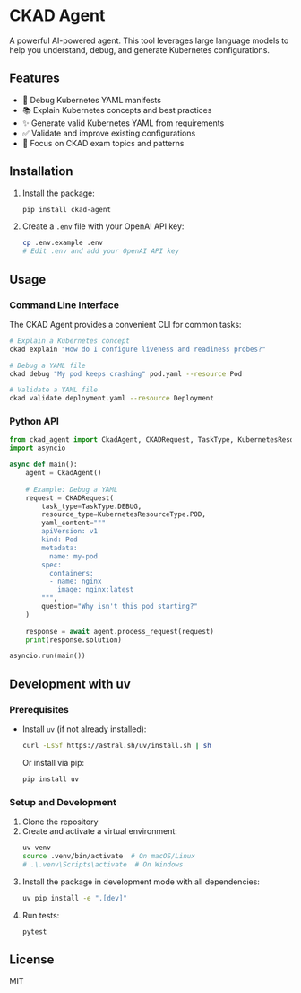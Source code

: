# CKAD Agent

A powerful AI-powered agent. This tool leverages large language models to help you understand, debug, and generate Kubernetes configurations.

## Features

- 🐛 Debug Kubernetes YAML manifests
- 📚 Explain Kubernetes concepts and best practices
- ✨ Generate valid Kubernetes YAML from requirements
- ✅ Validate and improve existing configurations
- 🎯 Focus on CKAD exam topics and patterns

## Installation

1. Install the package:
   ```bash
   pip install ckad-agent
   ```

2. Create a `.env` file with your OpenAI API key:
   ```bash
   cp .env.example .env
   # Edit .env and add your OpenAI API key
   ```

## Usage

### Command Line Interface

The CKAD Agent provides a convenient CLI for common tasks:

```bash
# Explain a Kubernetes concept
ckad explain "How do I configure liveness and readiness probes?"

# Debug a YAML file
ckad debug "My pod keeps crashing" pod.yaml --resource Pod

# Validate a YAML file
ckad validate deployment.yaml --resource Deployment
```

### Python API

```python
from ckad_agent import CkadAgent, CKADRequest, TaskType, KubernetesResourceType
import asyncio

async def main():
    agent = CkadAgent()
    
    # Example: Debug a YAML
    request = CKADRequest(
        task_type=TaskType.DEBUG,
        resource_type=KubernetesResourceType.POD,
        yaml_content="""
        apiVersion: v1
        kind: Pod
        metadata:
          name: my-pod
        spec:
          containers:
          - name: nginx
            image: nginx:latest
        """,
        question="Why isn't this pod starting?"
    )
    
    response = await agent.process_request(request)
    print(response.solution)

asyncio.run(main())
```

## Development with uv

### Prerequisites
- Install `uv` (if not already installed):
  ```bash
  curl -LsSf https://astral.sh/uv/install.sh | sh
  ```
  Or install via pip:
  ```bash
  pip install uv
  ```

### Setup and Development
1. Clone the repository
2. Create and activate a virtual environment:
   ```bash
   uv venv
   source .venv/bin/activate  # On macOS/Linux
   # .\.venv\Scripts\activate  # On Windows
   ```
3. Install the package in development mode with all dependencies:
   ```bash
   uv pip install -e ".[dev]"
   ```
4. Run tests:
   ```bash
   pytest
   ```

## License

MIT
